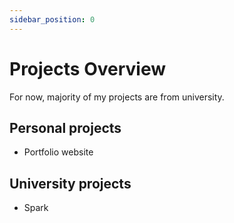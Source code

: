 ```yaml
---
sidebar_position: 0
---
```


# Projects Overview

For now, majority of my projects are from university.

## Personal projects

-   Portfolio website

## University projects

-   Spark
